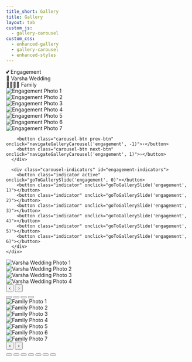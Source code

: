 ```yaml
---
title_short: Gallery
title: Gallery
layout: tab
custom_js:
  - gallery-carousel
custom_css:
  - enhanced-gallery
  - gallery-carousel
  - enhanced-styles
---
```


<div class="sectional-gallery">
  <div class="section-tabs">
    <div class="section-tab active" data-section="engagement">💕 Engagement</div>
    <div class="section-tab" data-section="varsha-wedding">📸 Varsha Wedding</div>
    <div class="section-tab" data-section="family">👨‍👩‍👧‍👦 Family</div>
  </div>

  <!-- ENGAGEMENT SECTION -->
  <div id="engagement-section" class="gallery-section active">
    <div class="gallery-carousel" id="engagement-carousel">
      <div class="carousel-wrapper">
        <div class="carousel-track" id="engagement-track">
          <div class="carousel-slide">
            <img src="{{ '/assets/engagement/photo1.jpg' | relative_url }}" alt="Engagement Photo 1" loading="lazy" onerror="this.src='./assets/engagement/photo1.jpg'">
          </div>
          <div class="carousel-slide">
            <img src="{{ '/assets/engagement/photo2.jpg' | relative_url }}" alt="Engagement Photo 2" loading="lazy" onerror="this.src='./assets/engagement/photo2.jpg'">
          </div>
          <div class="carousel-slide">
            <img src="{{ '/assets/engagement/photo3.jpg' | relative_url }}" alt="Engagement Photo 3" loading="lazy" onerror="this.src='./assets/engagement/photo3.jpg'">
          </div>
          <div class="carousel-slide">
            <img src="{{ '/assets/engagement/photo4.jpg' | relative_url }}" alt="Engagement Photo 4" loading="lazy" onerror="this.src='./assets/engagement/photo4.jpg'">
          </div>
          <div class="carousel-slide">
            <img src="{{ '/assets/engagement/photo5.jpg' | relative_url }}" alt="Engagement Photo 5" loading="lazy" onerror="this.src='./assets/engagement/photo5.jpg'">
          </div>
          <div class="carousel-slide">
            <img src="{{ '/assets/engagement/photo6.jpg' | relative_url }}" alt="Engagement Photo 6" loading="lazy" onerror="this.src='./assets/engagement/photo6.jpg'">
          </div>
          <div class="carousel-slide">
            <img src="{{ '/assets/engagement/photo7.jpg' | relative_url }}" alt="Engagement Photo 7" loading="lazy" onerror="this.src='./assets/engagement/photo7.jpg'">
          </div>
        </div>
        
        <button class="carousel-btn prev-btn" onclick="navigateGalleryCarousel('engagement', -1)">‹</button>
        <button class="carousel-btn next-btn" onclick="navigateGalleryCarousel('engagement', 1)">›</button>
      </div>
      
      <div class="carousel-indicators" id="engagement-indicators">
        <button class="indicator active" onclick="goToGallerySlide('engagement', 0)"></button>
        <button class="indicator" onclick="goToGallerySlide('engagement', 1)"></button>
        <button class="indicator" onclick="goToGallerySlide('engagement', 2)"></button>
        <button class="indicator" onclick="goToGallerySlide('engagement', 3)"></button>
        <button class="indicator" onclick="goToGallerySlide('engagement', 4)"></button>
        <button class="indicator" onclick="goToGallerySlide('engagement', 5)"></button>
        <button class="indicator" onclick="goToGallerySlide('engagement', 6)"></button>
      </div>
    </div>
  </div>
  
  <!-- VARSHA WEDDING SECTION -->
  <div id="varsha-wedding-section" class="gallery-section">
    <div class="gallery-carousel" id="varsha-wedding-carousel">
      <div class="carousel-wrapper">
        <div class="carousel-track" id="varsha-wedding-track">
          <div class="carousel-slide">
            <img src="{{ '/assets/varsha-wedding/photo1.jpg' | relative_url }}" alt="Varsha Wedding Photo 1" loading="lazy" onerror="this.src='./assets/varsha-wedding/photo1.jpg'">
          </div>
          <div class="carousel-slide">
            <img src="{{ '/assets/varsha-wedding/photo2.jpg' | relative_url }}" alt="Varsha Wedding Photo 2" loading="lazy" onerror="this.src='./assets/varsha-wedding/photo2.jpg'">
          </div>
          <div class="carousel-slide">
            <img src="{{ '/assets/varsha-wedding/photo3.jpg' | relative_url }}" alt="Varsha Wedding Photo 3" loading="lazy" onerror="this.src='./assets/varsha-wedding/photo3.jpg'">
          </div>
          <div class="carousel-slide">
            <img src="{{ '/assets/varsha-wedding/photo4.jpg' | relative_url }}" alt="Varsha Wedding Photo 4" loading="lazy" onerror="this.src='./assets/varsha-wedding/photo4.jpg'">
          </div>
        </div>
        <button class="carousel-btn prev-btn" onclick="navigateGalleryCarousel('varsha-wedding', -1)">‹</button>
        <button class="carousel-btn next-btn" onclick="navigateGalleryCarousel('varsha-wedding', 1)">›</button>
      </div>
      <div class="carousel-indicators" id="varsha-wedding-indicators">
        <button class="indicator active" onclick="goToGallerySlide('varsha-wedding', 0)"></button>
        <button class="indicator" onclick="goToGallerySlide('varsha-wedding', 1)"></button>
        <button class="indicator" onclick="goToGallerySlide('varsha-wedding', 2)"></button>
        <button class="indicator" onclick="goToGallerySlide('varsha-wedding', 3)"></button>
      </div>
    </div>
  </div>

  <!-- FAMILY SECTION -->
  <div id="family-section" class="gallery-section">
    <div class="gallery-carousel" id="family-carousel">
      <div class="carousel-wrapper">
        <div class="carousel-track" id="family-track">
          <div class="carousel-slide">
            <img src="{{ '/assets/family/photo1.jpg' | relative_url }}" alt="Family Photo 1" loading="lazy" onerror="this.src='./assets/family/photo1.jpg'">
          </div>
          <div class="carousel-slide">
            <img src="{{ '/assets/family/photo2.jpg' | relative_url }}" alt="Family Photo 2" loading="lazy" onerror="this.src='./assets/family/photo2.jpg'">
          </div>
          <div class="carousel-slide">
            <img src="{{ '/assets/family/photo3.jpg' | relative_url }}" alt="Family Photo 3" loading="lazy" onerror="this.src='./assets/family/photo3.jpg'">
          </div>
          <div class="carousel-slide">
            <img src="{{ '/assets/family/photo4.jpg' | relative_url }}" alt="Family Photo 4" loading="lazy" onerror="this.src='./assets/family/photo4.jpg'">
          </div>
          <div class="carousel-slide">
            <img src="{{ '/assets/family/photo5.jpg' | relative_url }}" alt="Family Photo 5" loading="lazy" onerror="this.src='./assets/family/photo5.jpg'">
          </div>
          <div class="carousel-slide">
            <img src="{{ '/assets/family/photo6.jpg' | relative_url }}" alt="Family Photo 6" loading="lazy" onerror="this.src='./assets/family/photo6.jpg'">
          </div>
          <div class="carousel-slide">
            <img src="{{ '/assets/family/photo7.jpg' | relative_url }}" alt="Family Photo 7" loading="lazy" onerror="this.src='./assets/family/photo7.jpg'">
          </div>
        </div>      
        <button class="carousel-btn prev-btn" onclick="navigateGalleryCarousel('family', -1)">‹</button>
        <button class="carousel-btn next-btn" onclick="navigateGalleryCarousel('family', 1)">›</button>
      </div>
      <div class="carousel-indicators" id="family-indicators">
        <button class="indicator active" onclick="goToGallerySlide('family', 0)"></button>
        <button class="indicator" onclick="goToGallerySlide('family', 1)"></button>
        <button class="indicator" onclick="goToGallerySlide('family', 2)"></button>
        <button class="indicator" onclick="goToGallerySlide('family', 3)"></button>
        <button class="indicator" onclick="goToGallerySlide('family', 4)"></button>
        <button class="indicator" onclick="goToGallerySlide('family', 5)"></button>
        <button class="indicator" onclick="goToGallerySlide('family', 6)"></button>
      </div>
    </div>
  </div>
</div>

<script>
// Gallery carousel functionality
let galleryCarousels = {
  'engagement': { currentIndex: 0, totalSlides: 7 },
  'varsha-wedding': { currentIndex: 0, totalSlides: 4 },
  'family': { currentIndex: 0, totalSlides: 7 }
};

// Section tab functionality - FIXED VERSION
document.addEventListener('DOMContentLoaded', function() {
  const tabs = document.querySelectorAll('.section-tab');
  const sections = document.querySelectorAll('.gallery-section');
  
  console.log('Found tabs:', tabs.length);
  console.log('Found sections:', sections.length);
  
  tabs.forEach(tab => {
    tab.addEventListener('click', function() {
      const sectionId = this.dataset.section;
      console.log('Clicked tab for section:', sectionId);
      
      // Update active tab
      tabs.forEach(t => t.classList.remove('active'));
      this.classList.add('active');
      
      // Update active section
      sections.forEach(s => s.classList.remove('active'));
      const targetSection = document.getElementById(sectionId + '-section');
      console.log('Target section:', targetSection);
      
      if (targetSection) {
        targetSection.classList.add('active');
      } else {
        console.error('Section not found:', sectionId + '-section');
      }
    });
  });
});

function navigateGalleryCarousel(sectionId, direction) {
  const carousel = galleryCarousels[sectionId];
  if (!carousel) {
    console.error('Carousel not found for section:', sectionId);
    return;
  }
  
  let newIndex = carousel.currentIndex + direction;
  
  if (newIndex < 0) newIndex = carousel.totalSlides - 1;
  if (newIndex >= carousel.totalSlides) newIndex = 0;
  
  goToGallerySlide(sectionId, newIndex);
}

function goToGallerySlide(sectionId, slideIndex) {
  const carousel = galleryCarousels[sectionId];
  if (!carousel) {
    console.error('Carousel not found for section:', sectionId);
    return;
  }
  
  carousel.currentIndex = slideIndex;
  
  const track = document.getElementById(sectionId + '-track');
  const indicators = document.querySelectorAll(`#${sectionId}-indicators .indicator`);
  
  if (track) {
    const translateX = -slideIndex * 100;
    track.style.transform = `translateX(${translateX}%)`;
  } else {
    console.error('Track not found:', sectionId + '-track');
  }
  
  // Update indicators
  indicators.forEach((indicator, index) => {
    indicator.classList.toggle('active', index === slideIndex);
  });
}
</script>
